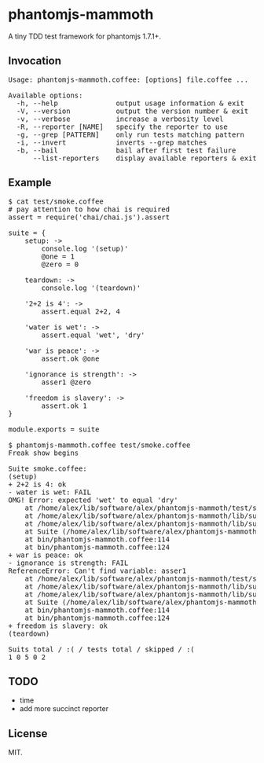 # phantomjs-mammoth

A tiny TDD test framework for phantomjs 1.7.1+.

## Invocation

<pre>
Usage: phantomjs-mammoth.coffee: [options] file.coffee ...

Available options:
  -h, --help              output usage information & exit
  -V, --version           output the version number & exit
  -v, --verbose           increase a verbosity level
  -R, --reporter [NAME]   specify the reporter to use
  -g, --grep [PATTERN]    only run tests matching pattern
  -i, --invert            inverts --grep matches
  -b, --bail              bail after first test failure
      --list-reporters    display available reporters & exit
</pre>

## Example

<pre>
$ cat test/smoke.coffee
# pay attention to how chai is required
assert = require('chai/chai.js').assert

suite = {
    setup: ->
        console.log '(setup)'
        @one = 1
        @zero = 0

    teardown: ->
        console.log '(teardown)'

    '2+2 is 4': ->
        assert.equal 2+2, 4

    'water is wet': ->
        assert.equal 'wet', 'dry'

    'war is peace': ->
        assert.ok @one

    'ignorance is strength': ->
        asser1 @zero

    'freedom is slavery': ->
        assert.ok 1
}

module.exports = suite

$ phantomjs-mammoth.coffee test/smoke.coffee
Freak show begins

Suite smoke.coffee:
(setup)
+ 2+2 is 4: ok
- water is wet: FAIL
OMG! Error: expected 'wet' to equal 'dry'
    at /home/alex/lib/software/alex/phantomjs-mammoth/test/smoke.coffee:19
    at /home/alex/lib/software/alex/phantomjs-mammoth/lib/suite.coffee:121
    at /home/alex/lib/software/alex/phantomjs-mammoth/lib/suite.coffee:74
    at Suite (/home/alex/lib/software/alex/phantomjs-mammoth/lib/suite.coffee:31)
    at bin/phantomjs-mammoth.coffee:114
    at bin/phantomjs-mammoth.coffee:124
+ war is peace: ok
- ignorance is strength: FAIL
ReferenceError: Can't find variable: asser1
    at /home/alex/lib/software/alex/phantomjs-mammoth/test/smoke.coffee:25
    at /home/alex/lib/software/alex/phantomjs-mammoth/lib/suite.coffee:121
    at /home/alex/lib/software/alex/phantomjs-mammoth/lib/suite.coffee:74
    at Suite (/home/alex/lib/software/alex/phantomjs-mammoth/lib/suite.coffee:31)
    at bin/phantomjs-mammoth.coffee:114
    at bin/phantomjs-mammoth.coffee:124
+ freedom is slavery: ok
(teardown)

Suits total / :( / tests total / skipped / :(
1 0 5 0 2
</pre>

## TODO

- time
- add more succinct reporter

## License

MIT.

